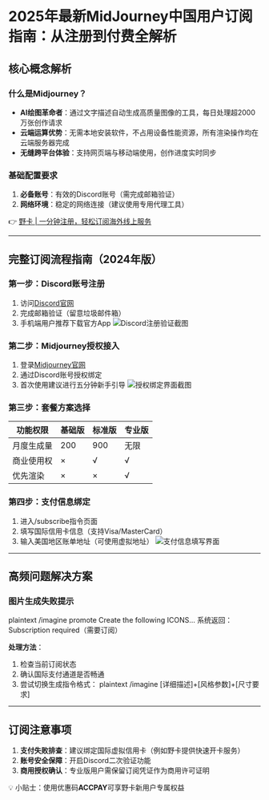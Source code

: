 # 2025年最新MidJourney中国用户订阅指南：从注册到付费全解析

## 核心概念解析
### 什么是Midjourney？
- **AI绘图革命者**：通过文字描述自动生成高质量图像的工具，每日处理超2000万张创作请求
- **云端运算优势**：无需本地安装软件，不占用设备性能资源，所有渲染操作均在云端服务器完成
- **无缝跨平台体验**：支持网页端与移动端使用，创作进度实时同步

### 基础配置要求
1. **必备账号**：有效的Discord账号（需完成邮箱验证）
2. **网络环境**：稳定的网络连接（建议使用专用代理工具）

👉 [野卡 | 一分钟注册，轻松订阅海外线上服务](https://bbtdd.com/yeka)

---

## 完整订阅流程指南（2024年版）

### 第一步：Discord账号注册
1. 访问[Discord官网](https://discord.com)
2. 完成邮箱验证（留意垃圾邮件箱）
3. 手机端用户推荐下载官方App
   ![Discord注册验证截图](https://bbtdd.com/wp-content/uploads/img/3001993186.webp)

### 第二步：Midjourney授权接入
1. 登录[Midjourney官网](https://www.midjourney.com)
2. 通过Discord账号授权绑定
3. 首次使用建议进行五分钟新手引导
   ![授权绑定界面截图](https://bbtdd.com/wp-content/uploads/img/8119144350.webp)

### 第三步：套餐方案选择
| 功能权限      | 基础版 | 标准版 | 专业版 |
|-------------|------|------|------|
| 月度生成量    | 200  | 900  | 无限 |
| 商业使用权    | ×    | √    | √    |
| 优先渲染      | ×    | ×    | √    |

### 第四步：支付信息绑定
1. 进入/subscribe指令页面
2. 填写国际信用卡信息（支持Visa/MasterCard）
3. 输入美国地区账单地址（可使用虚拟地址）
   ![支付信息填写界面](https://bbtdd.com/wp-content/uploads/img/08654465.webp)

---

## 高频问题解决方案
### 图片生成失败提示
plaintext
/imagine promote Create the following ICONS...
系统返回：Subscription required（需要订阅）


**处理方法**：
1. 检查当前订阅状态
2. 确认国际支付通道是否畅通
3. 尝试切换生成指令格式：
   plaintext
   /imagine [详细描述]+[风格参数]+[尺寸要求]
   

---

## 订阅注意事项
1. **支付失败排查**：建议绑定国际虚拟信用卡（例如野卡提供快速开卡服务）
2. **账号安全保障**：开启Discord二次验证功能
3. **商用授权确认**：专业版用户需保留订阅凭证作为商用许可证明

💡 小贴士：使用优惠码**ACCPAY**可享野卡新用户专属权益